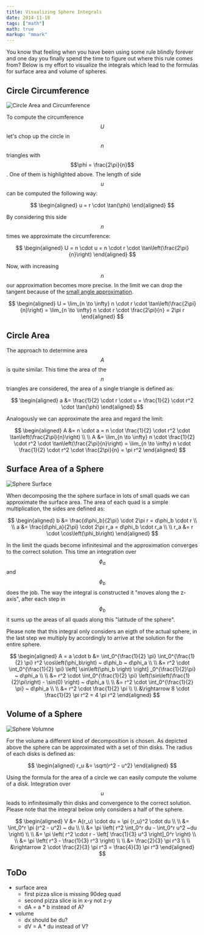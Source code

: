 ```yaml
---
title: Visualizing Sphere Integrals
date: 2014-11-18
tags: ["math"]
math: true
markup: "mmark"
---
```



You know that feeling when you have been using some rule blindly forever and one day you finally spend the time to figure out where this rule comes from? Below is my effort to visualize the integrals which lead to the formulas for surface area and volume of spheres.

<!--more-->


## Circle Circumference


![Circle Area and Circumference](/data/visualizing-sphere-integrals/circle-area.png)

To compute the circumference $$U$$ let's chop up the circle in $$n$$ triangles with $$\phi = \frac{2\pi}{n}$$. One of them is highlighted above. The length of side $$u$$ can be computed the following way:

$$
\begin{aligned}
u = r \cdot \tan(\phi)
\end{aligned}
$$

By considering this side $$n$$ times we approximate the circumference:

$$
\begin{aligned}
U = n \cdot u = n \cdot r \cdot \tan\left(\frac{2\pi}{n}\right)
\end{aligned}
$$


Now, with increasing $$n$$ our approximation becomes more precise. In the limit we can drop the tangent because of the [small angle approximation](https://en.wikipedia.org/wiki/Small-angle_approximation).

$$
\begin{aligned}
U = \lim_{n \to \infty} n \cdot r \cdot \tan\left(\frac{2\pi}{n}\right) = \lim_{n \to \infty} n \cdot r \cdot \frac{2\pi}{n} = 2\pi r
\end{aligned}
$$


## Circle Area


The approach to determine area $$A$$ is quite similar. This time the area of the $$n$$ triangles are considered, the area of a single triangle is defined as:

$$
\begin{aligned}
a &= \frac{1}{2} \cdot r \cdot u = \frac{1}{2} \cdot r^2 \cdot \tan(\phi)
\end{aligned}
$$

Analogously we can approximate the area and regard the limit:

$$
\begin{aligned}
A &= n \cdot a = n \cdot \frac{1}{2} \cdot r^2 \cdot \tan\left(\frac{2\pi}{n}\right) \\ \\
A &= \lim_{n \to \infty} n \cdot \frac{1}{2} \cdot r^2 \cdot \tan\left(\frac{2\pi}{n}\right) = \lim_{n \to \infty} n \cdot \frac{1}{2} \cdot r^2 \cdot \frac{2\pi}{n} = \pi r^2
\end{aligned}
$$

## Surface Area of a Sphere

![Sphere Surface](/data/visualizing-sphere-integrals/sphere-surface.png)

When decomposing the the sphere surface in lots of small quads we can approximate the surface area. The area of each quad is a simple multiplication, the sides are defined as:

$$
\begin{aligned}
  b &= \frac{d\phi_b}{2\pi} \cdot 2\pi r = d\phi_b \cdot r \\ \\
  a &= \frac{d\phi_a}{2\pi} \cdot 2\pi r_a = d\phi_b \cdot r_a \\ \\
r_a &= r \cdot \cos\left(\phi_b\right)
\end{aligned}
$$


In the limit the quads become infinitesimal and the approximation converges to the correct solution. This time an integration over $$\phi_a$$ and $$\phi_b$$ does the job. The way the integral is constructed it "moves along the z-axis", after each step in $$\phi_b$$ it sums up the areas of all quads along this "latitude of the sphere".

Please note that this integral only considers an eigth of the actual sphere, in the last step we multiply by accordingly to arrive at the solution for the entire sphere.


$$
\begin{aligned}
A = a \cdot b &= \int_0^{\frac{1}{2} \pi} \int_0^{\frac{1}{2} \pi} r^2 \cos\left(\phi_b\right) ~ d\phi_b ~ d\phi_a \\ \\
&= r^2 \cdot \int_0^{\frac{1}{2} \pi} \left[ \sin\left(\phi_b \right) \right] _0^{\frac{1}{2}\pi} ~ d\phi_a \\ \\
&= r^2 \cdot \int_0^{\frac{1}{2} \pi} \left(\sin\left(\frac{1}{2}\pi\right) - \sin(0) \right) ~ d\phi_a \\ \\
&= r^2 \cdot \int_0^{\frac{1}{2} \pi} ~ d\phi_a \\ \\
&= r^2 \cdot \frac{1}{2} \pi \\ \\
&\rightarrow 8 \cdot \frac{1}{2} \pi r^2 = 4 \pi r^2
\end{aligned}
$$



## Volume of a Sphere

![Sphere Volumne](/data/visualizing-sphere-integrals/sphere-volume.png)

For the volume a different kind of decomposition is chosen. As depicted above the sphere can be approximated with a set of thin disks. The radius of each disks is defined as:

$$
\begin{aligned}
r_u &= \sqrt{r^2 - u^2}
\end{aligned}
$$

Using the formula for the area of a circle we can easily compute the volume of a disk. Integration over $$u$$ leads to infinitesimally thin disks and convergence to the correct solution. Please note that the integral below only considers a half of the sphere.

$$
\begin{aligned}
V &= A(r_u) \cdot du = \pi {r_u}^2 \cdot du \\ \\
&= \int_0^r \pi (r^2 - u^2) ~ du \\ \\
&= \pi \left( r^2 \int_0^r du - \int_0^r u^2 ~du \right) \\ \\
&= \pi \left( r^2 \cdot r - \left[ \frac{1}{3} u^3 \right]_0^r \right) \\ \\
&= \pi \left( r^3 - \frac{1}{3} r^3 \right) \\ \\
&= \frac{2}{3} \pi r^3 \\ \\
&\rightarrow 2 \cdot \frac{2}{3} \pi r^3 = \frac{4}{3} \pi r^3 
\end{aligned}
$$


## ToDo

* surface area
  * first pizza slice is missing 90deg quad
  * second pizza slice is in x-y not z-y
  * dA = a * b instead of A?
* volume
  * dx should be du?
  * dV = A * du instead of V?